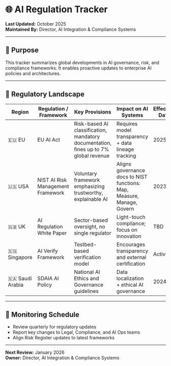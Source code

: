 # 🌐 AI Regulation Tracker

**Last Updated:** October 2025  
**Maintained By:** Director, AI Integration & Compliance Systems  

---

## 🧭 Purpose
This tracker summarizes global developments in AI governance, risk, and compliance frameworks. It enables proactive updates to enterprise AI policies and architectures.

---

## 📜 Regulatory Landscape

| Region | Regulation / Framework | Key Provisions | Impact on AI Systems | Effective Date | Internal Action |
|---------|------------------------|----------------|----------------------|----------------|-----------------|
| 🇪🇺 EU | EU AI Act | Risk-based AI classification, mandatory documentation, fines up to 7% global revenue | Requires model transparency + data lineage tracking | 2025 | Update TrustGate audit logging |
| 🇺🇸 USA | NIST AI Risk Management Framework | Voluntary framework emphasizing trustworthy, explainable AI | Aligns governance docs to NIST functions: Map, Measure, Manage, Govern | 2023 | Map internal risk register to NIST controls |
| 🇬🇧 UK | AI Regulation White Paper | Sector-based oversight, no single regulator | Light-touch compliance; focus on innovation | TBD | No immediate change |
| 🇸🇬 Singapore | AI Verify Framework | Testbed-based verification model | Encourages transparency and external certification | Active | Explore pilot participation |
| 🇸🇦 Saudi Arabia | SDAIA AI Policy | National AI Ethics and Governance guidelines | Data localization + ethical AI governance | 2024 | Review data residency policy |

---

## 🧩 Monitoring Schedule
- Review quarterly for regulatory updates  
- Report key changes to Legal, Compliance, and AI Ops teams  
- Align Risk Register updates to latest frameworks  

---

**Next Review:** January 2026  
**Owner:** Director, AI Integration & Compliance Systems
